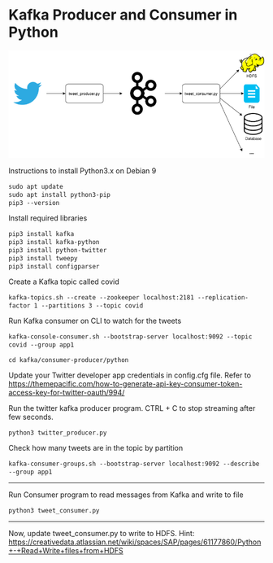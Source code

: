 # Kafka Producer and Consumer in Python

![Kafka Twitter](kafka-consumer-twitter.png)

Instructions to install Python3.x on Debian 9
```
sudo apt update
sudo apt install python3-pip
pip3 --version
```
 
Install required libraries
```
pip3 install kafka
pip3 install kafka-python
pip3 install python-twitter
pip3 install tweepy
pip3 install configparser
```

Create a Kafka topic called covid
```
kafka-topics.sh --create --zookeeper localhost:2181 --replication-factor 1 --partitions 3 --topic covid
```

Run Kafka consumer on CLI to watch for the tweets
```
kafka-console-consumer.sh --bootstrap-server localhost:9092 --topic covid --group app1
```

```
cd kafka/consumer-producer/python
```
Update your Twitter developer app credentials in config.cfg file. Refer to https://themepacific.com/how-to-generate-api-key-consumer-token-access-key-for-twitter-oauth/994/

Run the twitter kafka producer program. CTRL + C to stop streaming after few seconds.
```
python3 twitter_producer.py
```

Check how many tweets are in the topic by partition
```
kafka-consumer-groups.sh --bootstrap-server localhost:9092 --describe --group app1
```
---
Run Consumer program to read messages from Kafka and write to file
```
python3 tweet_consumer.py
```
---

Now, update tweet_consumer.py to write to HDFS. Hint: https://creativedata.atlassian.net/wiki/spaces/SAP/pages/61177860/Python+-+Read+Write+files+from+HDFS
